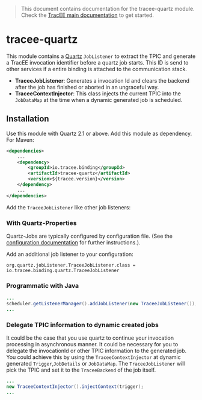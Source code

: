 > This document contains documentation for the tracee-quartz module. Check the [TracEE main documentation](/README.md) to get started.

# tracee-quartz

This module contains a [Quartz](http://quartz-scheduler.org/) `JobListener` to extract the TPIC and generate a TracEE invocation identifier before a quartz job starts. This ID is send to other services if a entire binding is attached to the communication stack. 

* __TraceeJobListener__: Generates a invocation Id and clears the backend after the job has finished or aborted in an ungraceful way.
* __TraceeContextInjector__: This class injects the current TPIC into the `JobDataMap` at the time when a dynamic generated job is scheduled.
 
## Installation

Use this module with Quartz 2.1 or above. Add this module as dependency. For Maven:

```xml
<dependencies>
    ...
    <dependency>
        <groupId>io.tracee.binding</groupId>
        <artifactId>tracee-quartz</artifactId>
        <version>${tracee.version}</version>
    </dependency>
    ...
</dependencies>
```

Add the `TraceeJobListener` like other job listeners:

### With Quartz-Properties

Quartz-Jobs are typically configured by configuration file. (See the [configuration documentation](http://quartz-scheduler.org/generated/2.2.1/html/qs-all/#page/Quartz_Scheduler_Documentation_Set%2Fco-ovr_about_quartz_configuration.html%23) for further instructions.).

Add an additional job listener to your configuration:

```
org.quartz.jobListener.TraceeJobListener.class = io.tracee.binding.quartz.TraceeJobListener
```

### Programmatic with Java

```java
...
scheduler.getListenerManager().addJobListener(new TraceeJobListener());
...
```

### Delegate TPIC information to dynamic created jobs
It could be the case that you use quartz to continue your invocation processing in asynchronous manner. It could be necessary for you to delegate the invocationId or other TPIC information to the generated job. You could achieve this by using the `TraceeContextInjector` at dynamic generated `Trigger`,`JobDetails` or `JobDataMap`. The 
`TraceeJobListener` will pick the TPIC and set it to the `TraceeBackend` of the job itself.

```java
...
new TraceeContextInjector().injectContext(trigger);
...
```
